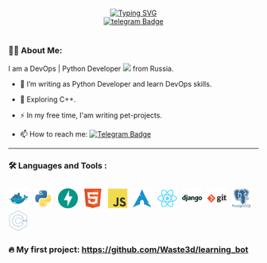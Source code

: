 <div id="header" align="center">
<div align="center">
  <img src = "https://ltdfoto.ru/images/2024/08/11/photo_2024-08-10_22-16-16-round-1-photoaidcom-cropped.png" alt = ""/>
</div>
  <a href="https://git.io/typing-svg"><img src="https://readme-typing-svg.demolab.com?font=Fira+Code&size=35&pause=1000&center=true&width=435&lines=Hi%2C+i+am+waste3d" alt="Typing SVG" /></a>
  <div id="badges">
  <a href="https://t.me/waste3d">
    <img src="https://img.shields.io/badge/telegram-blue?style=for-the-badge&logo=telegram&logoColor=white" alt="telegram Badge"/>
  </a>
  </div>
  <img src="https://komarev.com/ghpvc/?username=waste3d&style=flat-square&color=blue" alt=""/>
</div>


### :woman_technologist: About Me:
I am a DevOps | Python Developer <img src="https://media.giphy.com/media/WUlplcMpOCEmTGBtBW/giphy.gif" width="30"> from Russia.
- :telescope: I’m writing as Python Developer and learn DevOps skills.

- :seedling: Exploring C++.

- :zap: In my free time, I'am writing pet-projects.

- :mailbox: How to reach me:  [![Telegram Badge](https://img.shields.io/badge/-telegram-blue?style=flat&logo=telegram&logoColor=white)](https://t.me/waste3d)
- ---

### :hammer_and_wrench: Languages and Tools :
<img src="https://github.com/devicons/devicon/blob/master/icons/docker/docker-original.svg" title="Docker" alt="Docker" width="40" height="40"/>&nbsp;
<img src="https://github.com/devicons/devicon/blob/master/icons/python/python-original.svg" title="Python" alt="Python" width="40" height="40"/>&nbsp;
<img src="https://github.com/devicons/devicon/blob/master/icons/fastapi/fastapi-original.svg" title="FastAPI" alt="FastAPI" width="40" height="40"/>&nbsp;
<img src="https://github.com/devicons/devicon/blob/master/icons/html5/html5-original.svg" title="HTML" alt="HTML" width="40" height="40"/>&nbsp;
<img src="https://github.com/devicons/devicon/blob/master/icons/javascript/javascript-original.svg" title="JavaScript" alt="JavaScript" width="40" height="40"/>&nbsp;
<img src="https://github.com/devicons/devicon/blob/master/icons/archlinux/archlinux-original.svg" title="Arch Linux" alt="Arch Linux" width="40" height="40"/>&nbsp;
<img src="https://github.com/devicons/devicon/blob/master/icons/react/react-original.svg" title="ReactJS" alt="ReactJS" width="40" height="40"/>&nbsp;
<img src="https://github.com/devicons/devicon/blob/master/icons/django/django-plain-wordmark.svg" title="Django" alt="Django" width="40" height="40"/>&nbsp;
<img src="https://github.com/devicons/devicon/blob/master/icons/git/git-original-wordmark.svg" title="Git" alt="Git" width="40" height="40"/>&nbsp;
<img src="https://github.com/devicons/devicon/blob/master/icons/postgresql/postgresql-plain-wordmark.svg" title="PostgreSQL" alt="PostgreSQL" width="40" height="40"/>&nbsp;
<img src="https://github.com/devicons/devicon/blob/master/icons/cplusplus/cplusplus-line.svg" title="C++" alt="C++" width="40" height="40"/>&nbsp;
---
### :fire: My first project: https://github.com/Waste3d/learning_bot
